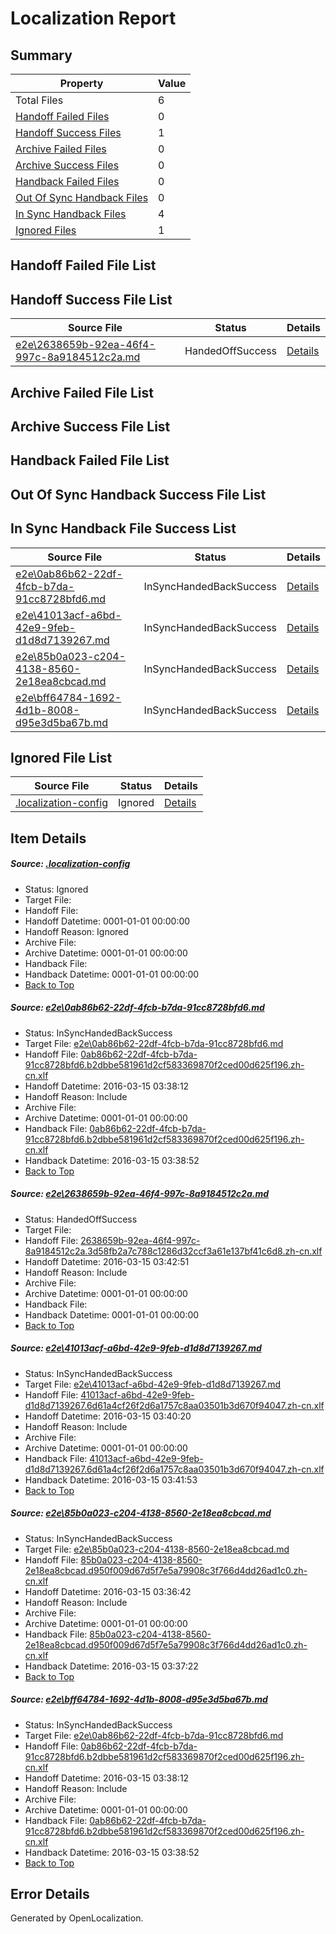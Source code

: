 # <a name='report-top'></a> Localization Report

## Summary
 Property | Value 
 -------- | ----- 
 Total Files | 6
[ Handoff Failed Files ](#handoff-failed-list)| 0
[ Handoff Success Files ](#handoff-success-list)| 1
[ Archive Failed Files ](#archive-failed-list)| 0
[ Archive Success Files ](#archive-success-list)| 0
[ Handback Failed Files ](#handback-failed-list)| 0
[ Out Of Sync Handback Files ](#outofsync-handback-success-list)| 0
[ In Sync Handback Files ](#insync-handback-success-list)| 4
[ Ignored Files ](#ignored-list)| 1

## <a name='handoff-failed-list'></a> Handoff Failed File List

## <a name='handoff-success-list'></a> Handoff Success File List
 Source File | Status | Details 
 ----------- | ------ | ------- 
 [e2e\2638659b-92ea-46f4-997c-8a9184512c2a.md](https://github.com/OpenLocalizationTest/oltest/blob/41e7c4133cdacff0be19e89309a2212036f0d351/e2e/2638659b-92ea-46f4-997c-8a9184512c2a.md) | HandedOffSuccess | [Details](#717f3ec02a3f85ecf9ca52810460ab84a0d6cd112)

## <a name='archive-failed-list'></a> Archive Failed File List

## <a name='archive-success-list'></a> Archive Success File List

## <a name='handback-failed-list'></a> Handback Failed File List

## <a name='outofsync-handback-success-list'></a> Out Of Sync Handback Success File List

## <a name='insync-handback-success-list'></a> In Sync Handback File Success List
 Source File | Status | Details 
 ----------- | ------ | ------- 
 [e2e\0ab86b62-22df-4fcb-b7da-91cc8728bfd6.md](https://github.com/OpenLocalizationTest/oltest/blob/170df0e8d4523a442f8233bbf3dd962060c46abf/e2e/0ab86b62-22df-4fcb-b7da-91cc8728bfd6.md) | InSyncHandedBackSuccess | [Details](#5438117d418e393ff88b8c37fdd06b6a801a81c31)
 [e2e\41013acf-a6bd-42e9-9feb-d1d8d7139267.md](https://github.com/OpenLocalizationTest/oltest/blob/5350fcff4a4e362cfc7a93002bbdb4c35d10a4c7/e2e/41013acf-a6bd-42e9-9feb-d1d8d7139267.md) | InSyncHandedBackSuccess | [Details](#b1f6a41539eb901a6c1e8389340f452df94b6a0e3)
 [e2e\85b0a023-c204-4138-8560-2e18ea8cbcad.md](https://github.com/OpenLocalizationTest/oltest/blob/12f196f8c8b782e3e3008e1d5ac189f2042eea2f/e2e/85b0a023-c204-4138-8560-2e18ea8cbcad.md) | InSyncHandedBackSuccess | [Details](#4fd3ca6cef72be2d339ffe1e2045d6692cfcf65c4)
 [e2e\bff64784-1692-4d1b-8008-d95e3d5ba67b.md](https://github.com/OpenLocalizationTest/oltest/blob/41e7c4133cdacff0be19e89309a2212036f0d351/e2e/bff64784-1692-4d1b-8008-d95e3d5ba67b.md) | InSyncHandedBackSuccess | [Details](#5438117d418e393ff88b8c37fdd06b6a801a81c35)

## <a name='ignored-list'></a> Ignored File List
 Source File | Status | Details 
 ----------- | ------ | ------- 
 [.localization-config](https://github.com/OpenLocalizationTest/oltest/blob/41e7c4133cdacff0be19e89309a2212036f0d351/.localization-config) | Ignored | [Details](#66aca4b1c2f43b14ec41e0e427345df94af1d5e10)

## Item Details
##### <a name='66aca4b1c2f43b14ec41e0e427345df94af1d5e10'></a> Source: [.localization-config](https://github.com/OpenLocalizationTest/oltest/blob/41e7c4133cdacff0be19e89309a2212036f0d351/.localization-config)
* Status: Ignored
* Target File: 
* Handoff File: 
* Handoff Datetime: 0001-01-01 00:00:00
* Handoff Reason: Ignored
* Archive File: 
* Archive Datetime: 0001-01-01 00:00:00
* Handback File: 
* Handback Datetime: 0001-01-01 00:00:00
* [Back to Top](#report-top)

##### <a name='5438117d418e393ff88b8c37fdd06b6a801a81c31'></a> Source: [e2e\0ab86b62-22df-4fcb-b7da-91cc8728bfd6.md](https://github.com/OpenLocalizationTest/oltest/blob/170df0e8d4523a442f8233bbf3dd962060c46abf/e2e/0ab86b62-22df-4fcb-b7da-91cc8728bfd6.md)
* Status: InSyncHandedBackSuccess
* Target File: [e2e\0ab86b62-22df-4fcb-b7da-91cc8728bfd6.md](https://github.com/OpenLocalizationTestOrg/oltest.zh-cn/blob/ef768ca9c8ca230626554e50dd6e32fe8abf270c/e2e/0ab86b62-22df-4fcb-b7da-91cc8728bfd6.md)
* Handoff File: [0ab86b62-22df-4fcb-b7da-91cc8728bfd6.b2dbbe581961d2cf583369870f2ced00d625f196.zh-cn.xlf](https://github.com/OpenLocalizationTestOrg/olhandoff/blob/d726608eeae8be18cb3bc25a8ef985fc3bb130bc/ol-handoff/OpenLocalizationTestOrg/oltest.zh-cn/yuwzho/ht/0ab86b62-22df-4fcb-b7da-91cc8728bfd6.b2dbbe581961d2cf583369870f2ced00d625f196.zh-cn.xlf)
* Handoff Datetime: 2016-03-15 03:38:12
* Handoff Reason: Include
* Archive File: 
* Archive Datetime: 0001-01-01 00:00:00
* Handback File: [0ab86b62-22df-4fcb-b7da-91cc8728bfd6.b2dbbe581961d2cf583369870f2ced00d625f196.zh-cn.xlf](https://github.com/OpenLocalizationTestOrg/olhandback/blob/2de1655431faa673949b4129f70fde3707374c6f/ol-handback/OpenLocalizationTestOrg/oltest.zh-cn/yuwzho/ht/0ab86b62-22df-4fcb-b7da-91cc8728bfd6.b2dbbe581961d2cf583369870f2ced00d625f196.zh-cn.xlf)
* Handback Datetime: 2016-03-15 03:38:52
* [Back to Top](#report-top)

##### <a name='717f3ec02a3f85ecf9ca52810460ab84a0d6cd112'></a> Source: [e2e\2638659b-92ea-46f4-997c-8a9184512c2a.md](https://github.com/OpenLocalizationTest/oltest/blob/41e7c4133cdacff0be19e89309a2212036f0d351/e2e/2638659b-92ea-46f4-997c-8a9184512c2a.md)
* Status: HandedOffSuccess
* Target File: 
* Handoff File: [2638659b-92ea-46f4-997c-8a9184512c2a.3d58fb2a7c788c1286d32ccf3a61e137bf41c6d8.zh-cn.xlf](https://github.com/OpenLocalizationTestOrg/olhandoff/blob/73b7ebd8f89d9a9ff60e6c95d0bf71f6885ca3bb/ol-handoff/OpenLocalizationTestOrg/oltest.zh-cn/yuwzho/ht/2638659b-92ea-46f4-997c-8a9184512c2a.3d58fb2a7c788c1286d32ccf3a61e137bf41c6d8.zh-cn.xlf)
* Handoff Datetime: 2016-03-15 03:42:51
* Handoff Reason: Include
* Archive File: 
* Archive Datetime: 0001-01-01 00:00:00
* Handback File: 
* Handback Datetime: 0001-01-01 00:00:00
* [Back to Top](#report-top)

##### <a name='b1f6a41539eb901a6c1e8389340f452df94b6a0e3'></a> Source: [e2e\41013acf-a6bd-42e9-9feb-d1d8d7139267.md](https://github.com/OpenLocalizationTest/oltest/blob/5350fcff4a4e362cfc7a93002bbdb4c35d10a4c7/e2e/41013acf-a6bd-42e9-9feb-d1d8d7139267.md)
* Status: InSyncHandedBackSuccess
* Target File: [e2e\41013acf-a6bd-42e9-9feb-d1d8d7139267.md](https://github.com/OpenLocalizationTestOrg/oltest.zh-cn/blob/67b37a69878c06b3fffa680aa503a5435e87ded3/e2e/41013acf-a6bd-42e9-9feb-d1d8d7139267.md)
* Handoff File: [41013acf-a6bd-42e9-9feb-d1d8d7139267.6d61a4cf26f2d6a1757c8aa03501b3d670f94047.zh-cn.xlf](https://github.com/OpenLocalizationTestOrg/olhandoff/blob/7b25c0f54cd7fbab05698461000b6b724824d696/ol-handoff/OpenLocalizationTestOrg/oltest.zh-cn/yuwzho/ht/41013acf-a6bd-42e9-9feb-d1d8d7139267.6d61a4cf26f2d6a1757c8aa03501b3d670f94047.zh-cn.xlf)
* Handoff Datetime: 2016-03-15 03:40:20
* Handoff Reason: Include
* Archive File: 
* Archive Datetime: 0001-01-01 00:00:00
* Handback File: [41013acf-a6bd-42e9-9feb-d1d8d7139267.6d61a4cf26f2d6a1757c8aa03501b3d670f94047.zh-cn.xlf](https://github.com/OpenLocalizationTestOrg/olhandback/blob/6b5a43b2e65fac28b047b9dcbb00604979100191/ol-handback/OpenLocalizationTestOrg/oltest.zh-cn/yuwzho/ht/41013acf-a6bd-42e9-9feb-d1d8d7139267.6d61a4cf26f2d6a1757c8aa03501b3d670f94047.zh-cn.xlf)
* Handback Datetime: 2016-03-15 03:41:53
* [Back to Top](#report-top)

##### <a name='4fd3ca6cef72be2d339ffe1e2045d6692cfcf65c4'></a> Source: [e2e\85b0a023-c204-4138-8560-2e18ea8cbcad.md](https://github.com/OpenLocalizationTest/oltest/blob/12f196f8c8b782e3e3008e1d5ac189f2042eea2f/e2e/85b0a023-c204-4138-8560-2e18ea8cbcad.md)
* Status: InSyncHandedBackSuccess
* Target File: [e2e\85b0a023-c204-4138-8560-2e18ea8cbcad.md](https://github.com/OpenLocalizationTestOrg/oltest.zh-cn/blob/6687b19e3b79e6c5fa4860fbecc9329c1e8498d6/e2e/85b0a023-c204-4138-8560-2e18ea8cbcad.md)
* Handoff File: [85b0a023-c204-4138-8560-2e18ea8cbcad.d950f009d67d5f7e5a79908c3f766d4dd26ad1c0.zh-cn.xlf](https://github.com/OpenLocalizationTestOrg/olhandoff/blob/cd5d8687e184b63f1de8059f0289c5f2a16afee3/ol-handoff/OpenLocalizationTestOrg/oltest.zh-cn/yuwzho/ht/85b0a023-c204-4138-8560-2e18ea8cbcad.d950f009d67d5f7e5a79908c3f766d4dd26ad1c0.zh-cn.xlf)
* Handoff Datetime: 2016-03-15 03:36:42
* Handoff Reason: Include
* Archive File: 
* Archive Datetime: 0001-01-01 00:00:00
* Handback File: [85b0a023-c204-4138-8560-2e18ea8cbcad.d950f009d67d5f7e5a79908c3f766d4dd26ad1c0.zh-cn.xlf](https://github.com/OpenLocalizationTestOrg/olhandback/blob/57b283736896c52300486d6fdb10439c4321dcd1/ol-handback/OpenLocalizationTestOrg/oltest.zh-cn/yuwzho/ht/85b0a023-c204-4138-8560-2e18ea8cbcad.d950f009d67d5f7e5a79908c3f766d4dd26ad1c0.zh-cn.xlf)
* Handback Datetime: 2016-03-15 03:37:22
* [Back to Top](#report-top)

##### <a name='5438117d418e393ff88b8c37fdd06b6a801a81c35'></a> Source: [e2e\bff64784-1692-4d1b-8008-d95e3d5ba67b.md](https://github.com/OpenLocalizationTest/oltest/blob/41e7c4133cdacff0be19e89309a2212036f0d351/e2e/bff64784-1692-4d1b-8008-d95e3d5ba67b.md)
* Status: InSyncHandedBackSuccess
* Target File: [e2e\0ab86b62-22df-4fcb-b7da-91cc8728bfd6.md](https://github.com/OpenLocalizationTestOrg/oltest.zh-cn/blob/ef768ca9c8ca230626554e50dd6e32fe8abf270c/e2e/0ab86b62-22df-4fcb-b7da-91cc8728bfd6.md)
* Handoff File: [0ab86b62-22df-4fcb-b7da-91cc8728bfd6.b2dbbe581961d2cf583369870f2ced00d625f196.zh-cn.xlf](https://github.com/OpenLocalizationTestOrg/olhandoff/blob/d726608eeae8be18cb3bc25a8ef985fc3bb130bc/ol-handoff/OpenLocalizationTestOrg/oltest.zh-cn/yuwzho/ht/0ab86b62-22df-4fcb-b7da-91cc8728bfd6.b2dbbe581961d2cf583369870f2ced00d625f196.zh-cn.xlf)
* Handoff Datetime: 2016-03-15 03:38:12
* Handoff Reason: Include
* Archive File: 
* Archive Datetime: 0001-01-01 00:00:00
* Handback File: [0ab86b62-22df-4fcb-b7da-91cc8728bfd6.b2dbbe581961d2cf583369870f2ced00d625f196.zh-cn.xlf](https://github.com/OpenLocalizationTestOrg/olhandback/blob/2de1655431faa673949b4129f70fde3707374c6f/ol-handback/OpenLocalizationTestOrg/oltest.zh-cn/yuwzho/ht/0ab86b62-22df-4fcb-b7da-91cc8728bfd6.b2dbbe581961d2cf583369870f2ced00d625f196.zh-cn.xlf)
* Handback Datetime: 2016-03-15 03:38:52
* [Back to Top](#report-top)


## Error Details

Generated by OpenLocalization.

